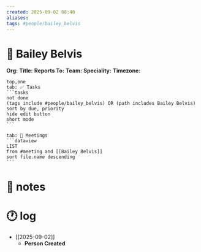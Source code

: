 ```yaml
---
created: 2025-09-02 08:40
aliases: 
tags: #people/bailey_belvis
---
```

# 🧍 Bailey Belvis

**Org:**
**Title:** 
**Reports To:** 
**Team:** 
**Speciality:** 
**Timezone:** 

````tabs
top,one
tab: ✅ Tasks
```tasks
not done
(tags include #people/bailey_belvis) OR (path includes Bailey Belvis) 
sort by due, priority
hide edit button
short mode
```

tab: 📆 Meetings
```dataview
LIST
from #meeting and [[Bailey Belvis]]
sort file.name descending
```
````
# 📓 notes


# 🕐 log

- [[2025-09-02]]
	- **Person Created**